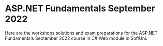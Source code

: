 # ASP.NET Fundamentals September 2022
Here are the workshops solutions and exam preparations for the ASP.NET Fundamentals September 2022 course in C# Web module in SoftUni.
